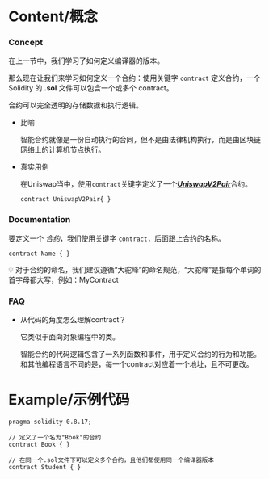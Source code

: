 # Content/概念

### Concept

在上一节中，我们学习了如何定义编译器的版本。

那么现在让我们来学习如何定义一个合约：使用关键字 `contract` 定义合约，一个 Solidity 的 **.sol** 文件可以包含一个或多个 contract。

合约可以完全透明的存储数据和执行逻辑。

- 比喻
    
    智能合约就像是一份自动执行的合同，但不是由法律机构执行，而是由区块链网络上的计算机节点执行。
    
- 真实用例
    
    在Uniswap当中，使用`contract`关键字定义了一个[***UniswapV2Pair***](https://github.com/Uniswap/v2-core/blob/ee547b17853e71ed4e0101ccfd52e70d5acded58/contracts/UniswapV2Pair.sol#L11)合约。
    
    ```solidity
    contract UniswapV2Pair{ }
    ```
    

### Documentation

要定义一个 *合约*，我们使用关键字 `contract`，后面跟上合约的名称。

```solidity
contract Name { }
```

<aside>
💡 对于合约的命名，我们建议遵循“大驼峰”的命名规范，“大驼峰”是指每个单词的首字母都大写，例如：MyContract

</aside>

### FAQ

- 从代码的角度怎么理解contract？
    
    它类似于面向对象编程中的类。
    
    智能合约的代码逻辑包含了一系列函数和事件，用于定义合约的行为和功能。和其他编程语言不同的是，每一个contract对应着一个地址，且不可更改。
    
# Example/示例代码
```solidity
pragma solidity 0.8.17;

// 定义了一个名为"Book"的合约
contract Book { }

// 在同一个.sol文件下可以定义多个合约，且他们都使用同一个编译器版本
contract Student { }
```